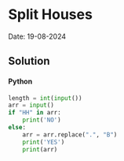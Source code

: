
# Split Houses

Date: 19-08-2024

## Solution
#### Python
```python
length = int(input())
arr = input()
if "HH" in arr:
    print('NO')
else:
    arr = arr.replace(".", "B")
    print('YES')
    print(arr)
```
        